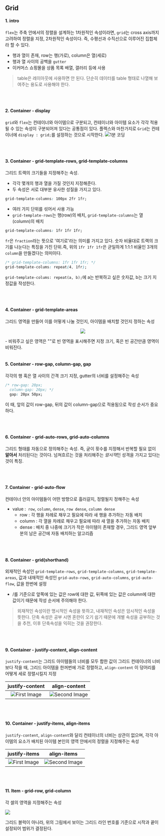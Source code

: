## Grid
#### 1. intro
`flex`는 주축 안에서의 정렬을 설계하는 1차원적인 속성이라면, `grid`는 cross axis까지 고려하여 정렬을 지정, 2차원적인 속성이다. 즉, 수평선과 수직선으로 이루어진 집합체라 할 수 있다.
  - 행과 열이 존재, row는 행(가로), column은 열(세로)
  - 행과 열 사이의 공백을 `gutter`
  - 이커머스 쇼핑몰을 상품 목록 배열, 갤러리 등에 사용
>table은 레이아웃에 사용하면 안 된다. 단순히 데이터를 table 형태로 나열해 보여주는 용도로 사용해야 한다.

<br/>
<br/>

#### 2. Container - display
`grid`와 `flex`는 컨테이너와 아이템으로 구분되고, 컨테이너와 아이템 요소가 각각 적용될 수 있는 속성이 구분되어져 있다는 공통점이 있다. 플렉스와 마찬가지로 `Grid`는 컨테이너에 `display : grid;`를 설정하는 것으로 시작한다.
![1분 코딩](https://studiomeal.com/wp-content/uploads/2020/01/03-2.jpg)

<br/>
<br/>

#### 3. Container - grid-template-rows, grid-template-columns
그리드 트랙의 크기들을 지정해주는 속성.   
  - 각각 몇개의 행과 열을 가질 것인지 지정해준다. 
  - 두 속성은 서로 대부분 유사한 성질을 가지고 있다.

  ```css
  grid-template-columns: 100px 2fr 1fr;
  ```

  - 여러 가지 단위를 섞어서 사용 가능
  - `grid-template-rows`는 행(row)의 배치, `grid-template-columns`는 열(column)의 배치

```css
grid-template-columns: 1fr 1fr 1fr;
```

`fr`은 `fraction`라는 뜻으로 '여기로'라는 의미를 가지고 있다. 숫자 비율대로 트랙의 크기를 나눈다는 특징을 가진 단위.즉, 위의 `1fr 1fr 1fr`은 균일하게 1:1:1 비율인 3개의 `column`을 만들겠다는 의미이다.

```css
/* grid-template-columns: 1fr 1fr 1fr; */
grid-template-colums: repeat(4, 1fr);
```
`grid-template-colums: repeat(a, b);`에 a는 반복하고 싶은 숫자값, b는 크기 지정값을 작성한다.

<br/>
<br/>

#### 4. Container - grid-template-areas
그리드 영역을 만들어 이를 어떻게 나눌 것인지, 아이템을 배치할 것인지 정하는 속성

<p align="center">
  <img src="https://miro.medium.com/max/2000/1*ABgYntR1ZJbroJWeHcFr9w.png">
</p>
  - 비워주고 싶은 영역은 ""로 빈 영역을 표시해주면 지정 크기, 혹은 빈 공간만큼 영역이 비워진다.

<br/>
<br/>

#### 5. Container - row-gap, column-gap, gap
각각의 행 혹은 열 사이의 간격 크기 지정, gutter의 너비를 설정해주는 속성
```css
/* row-gap: 20px;
  column-gap: 20px; */
  gap: 20px 50px;
```
이 때, 앞의 값이 row-gap, 뒤의 값이 column-gap으로 적용됨으로 작성 순서가 중요하다.

<br/>
<br/>

#### 6. Container - grid-auto-rows, grid-auto-columns
그리드 형태를 자동으로 정의해주는 속성. 즉, 굳이 횟수를 지정해서 반복할 필요 없이 **알아서** 처리된다는 것이다.
넘쳐흐르는 것을 처리해주는 *암시적*인 성격을 가지고 있다는 것이 특징.

<br/>
<br/>

#### 7. Container - grid-auto-flow
컨테이너 안의 아이템들이 어떤 방향으로 흘러갈지, 정렬될지 정해주는 속성
  - value :` row`, `column`, `dense`, `row dense`, `column dense`
      - row : 각 행을 차례로 채우고 필요에 따라 새 행을 추가하는 자동 배치
      - column : 각 열을 차례로 채우고 필요에 따라 새 열을 추가하는 자동 배치
      - dense : 배치 중 나중에 크기가 작은 아이템이 존재할 경우, 그리드 영역 앞부분의 남은 공간에 자동 배치하는 알고리즘

<br/>
<br/>

#### 8. Container - grid(shorthand)
외재적인 속성인 `grid-template-rows`, `grid-template-columns`, `grid-template-areas`, 값과 내재적인 속성인 `grid-auto-rows`, `grid-auto-columns`, `grid-auto-flow`, 값을 한번에 설정
  - /를 기준으로 앞쪽에 있는 값은 row에 대한 값, 뒤쪽에 있는 값은 column에 대한 값이기 때문에 작성 순서에 주의해야 한다.

>외재적인 속성이란 명시적인 속성을 뜻하고, 내재적인 속성은 암시적인 속성을 뜻한다.
>단축 속성은 공부 시엔 혼란이 오기 쉽기 때문에 개별 속성을 공부하는 것을 추천, 이후 단축속성을 익히는 것을 권장한다.

<br/>
<br/>

#### 9. Container - justify-content, align-content
`justify-content`는 그리드 아이템들의 너비를 모두 합한 값이 그리드 컨테이너의 너비보다 작을 때, 그리드 아이템을 한꺼번에 가로 정렬하고,
`align-content` 이 덩어리를 어떻게 세로 정렬시킬지 지정

|justify-content|align-content|
|:-:|:-:|
|![First Image](https://heropy.blog/images/screenshot/css-grid/justify-content-1.jpg)|![Second Image](https://heropy.blog/images/screenshot/css-grid/justify-content-1.jpg)|

<br/>
<br/>

#### 10. Container - justify-items, align-items
`justify-content`, `align-content`와 달리 컨테이너의 너비는 상관이 없으며, 각각 아이템의 요소가 배치된 아이템 본인의 영역 안에서의 정렬을 지정해주는 속성

|justify-items|align-items|
|:-:|:-:|
|![First Image](https://heropy.blog/images/screenshot/css-grid/justify-items-1.jpg)|![Second Image](https://heropy.blog/images/screenshot/css-grid/align-items-1.jpg)|

<br/>
<br/>

#### 11. Item - grid-row, grid-column
각 셀의 영역을 지정해주는 속성

![](https://studiomeal.com/wp-content/uploads/2020/01/07-2.jpg)

그리드 블럭이 아니라, 위의 그림에서 보이는 그리드 라인 번호를 기준으로 시작과 끝이 설정되어 범위가 결정된다.

<br/>
<br/>
